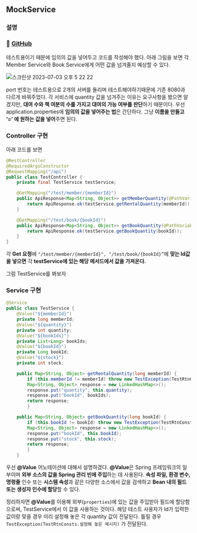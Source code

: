 ## MockService

### 설명

### 📎 [GitHub](https://github.com/Heo-y-y/study_toy_MSA/tree/main/mock-test/src)
테스트용이기 때문에 임의의 값을 넣어두고 코드를 작성해야 했다.
아래 그림을 보면 각 Member Service와 Book Service에게 어떤 값을 넘겨줄지 예상할 수 있다.

![스크린샷 2023-07-03 오후 5 22 22](https://github.com/heo-mewluee-Study-Group/cs-study/assets/112863029/23fed857-0e38-4475-8229-0ff18a5b2f3a)

port 번호는 테스트용으로 2개의 서버를 돌리며 테스트해야하기때문에 기존 8080과 다르게 바꿔주었다. 
각 서비스에 quantity 값을 넘겨주는 이유는 요구사항을 봤으면 알겠지만, **대여 수와 책 여분의 수를 가지고 대여의 가능 여부를 판단**하기 때문이다.
우선 application.properties에 **임의의 값을 넣어주는 법**은 간단하다. 그냥 **이름을 만들고 ‘=’ 에 원하는 값을 넣어**주면 된다.  

### Controller 구현

아래 코드를 보면

```java
@RestController
@RequiredArgsConstructor
@RequestMapping("/api")
public class TestController {
    private final TestService testService;

    @GetMapping("/test/member/{memberId}")
    public ApiResponse<Map<String, Object>> getMemberQuantity(@PathVariable long memberId) {
        return ApiResponse.ok(testService.getRentalQuantity(memberId));
    }

    @GetMapping("/test/book/{bookId}")
    public ApiResponse<Map<String, Object>> getBookQuantity(@PathVariable long bookId) {
        return ApiResponse.ok(testService.getBookQuantity(bookId));
    }
}
```

각 **Get 요청**에 `"/test/member/{memberId}", "/test/book/{bookId}”`에 **맞는 Id값을 넣으면** 각 **testService에 있는 해당 메서드에서 값을 가져온다.**

그럼 TestService를 봐보자

### Service 구현

```java
@Service
public class TestService {
    @Value("${memberId}")
    private long memberId;
    @Value("${quantity}")
    private int quantity;
    @Value("${bookIds}")
    private List<Long> bookIds;
    @Value("${bookId}")
    private Long bookId;
    @Value("${stock}")
    private int stock;

    public Map<String, Object> getRentalQuantity(long memberId) {
        if (this.memberId != memberId) throw new TestException(TestRtnConsts.ERR400);
        Map<String, Object> response = new LinkedHashMap<>();
        response.put("quantity", this.quantity);
        response.put("bookId", bookIds);
        return response;
        }

    public Map<String, Object> getBookQuantity(long bookId) {
        if (this.bookId != bookId) throw new TestException(TestRtnConsts.ERR401);
        Map<String, Object> response = new LinkedHashMap<>();
        response.put("bookId", this.bookId);
        response.put("stock", this.stock);
        return response;
        }
    }
```

우선 **@Value** 어노테이션에 대해서 설명하겠다.
**@Value**은 Spring 프레임워크의 일부이며 **외부 소스의 값을 Spring 관리 빈에 주입**하는 데 사용된다.
**속성 파일, 환경 변수, 명령줄** 인수 또는 **시스템 속성**과 같은 다양한 소스에서 값을 검색하고 **Bean 내의 필드 또는 생성자 인수에 할당**할 수 있다.

정리하자면
**@Value**를 이용해 외부(`properties`)에 있는 값을 주입받아 필드에 할당함으로써, TestService에서 이 값을 사용하는 것이다.
해당 테스트 사용자가 Id가 입력한 값이랑 맞을 경우 미리 설정해 놓은 각 quantity 값이 전달된다.
틀릴 경우 `TestException(TestRtnConsts.설정해 놓은 메시지)` 가 전달된다.
